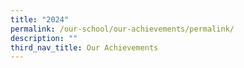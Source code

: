 ```yaml
---
title: "2024"
permalink: /our-school/our-achievements/permalink/
description: ""
third_nav_title: Our Achievements
---
```

